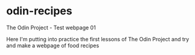 # odin-recipes
The Odin Project - Test webpage 01

Here I'm putting into practice the first lessons of The Odin Project and try and make a webpage of food recipes